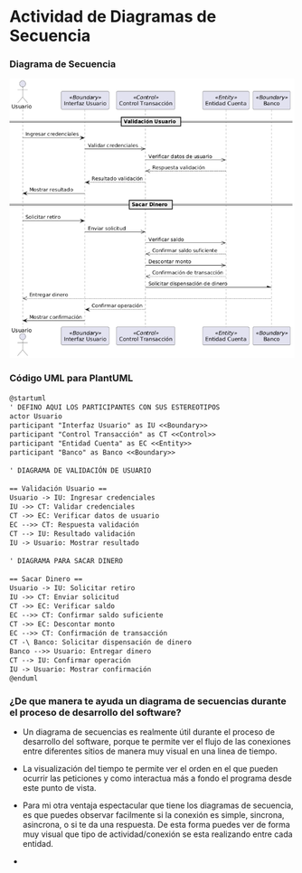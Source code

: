 # Actividad de Diagramas de Secuencia

### Diagrama de Secuencia
![Diagrama de Secuencia](Diagrama-De-Secuencia.png)

### Código UML para PlantUML

```
@startuml
' DEFINO AQUI LOS PARTICIPANTES CON SUS ESTEREOTIPOS
actor Usuario
participant "Interfaz Usuario" as IU <<Boundary>>
participant "Control Transacción" as CT <<Control>>
participant "Entidad Cuenta" as EC <<Entity>>
participant "Banco" as Banco <<Boundary>>

' DIAGRAMA DE VALIDACIÓN DE USUARIO

== Validación Usuario ==
Usuario -> IU: Ingresar credenciales
IU ->> CT: Validar credenciales
CT ->> EC: Verificar datos de usuario
EC -->> CT: Respuesta validación
CT --> IU: Resultado validación
IU -> Usuario: Mostrar resultado

' DIAGRAMA PARA SACAR DINERO

== Sacar Dinero ==
Usuario -> IU: Solicitar retiro
IU ->> CT: Enviar solicitud
CT ->> EC: Verificar saldo
EC -->> CT: Confirmar saldo suficiente
CT ->> EC: Descontar monto
EC -->> CT: Confirmación de transacción
CT -\ Banco: Solicitar dispensación de dinero
Banco -->> Usuario: Entregar dinero
CT --> IU: Confirmar operación
IU -> Usuario: Mostrar confirmación
@enduml
```

### ¿De que manera te ayuda un diagrama de secuencias durante el proceso de desarrollo del software?
- Un diagrama de secuencias es realmente útil durante el proceso de desarrollo del software, porque te permite ver el flujo de las conexiones entre diferentes sitios de manera muy visual en una linea de tiempo.

- La visualización del tiempo te permite ver el orden en el que pueden ocurrir las peticiones y como interactua más a fondo el programa desde este punto de vista.

- Para mi otra ventaja espectacular que tiene los diagramas de secuencia, es que puedes observar facilmente si la conexión es simple, sincrona, asincrona, o si te da una respuesta. De esta forma puedes ver de forma muy visual que tipo de actividad/conexión se esta realizando entre cada entidad.

- 